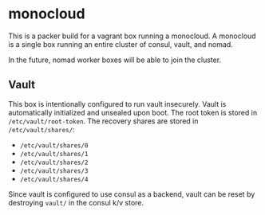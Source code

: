 # monocloud

This is a packer build for a vagrant box running a monocloud.
A monocloud is a single box running an entire cluster of consul, vault, and nomad.

In the future, nomad worker boxes will be able to join the cluster.

## Vault

This box is intentionally configured to run vault insecurely.
Vault is automatically initialized and unsealed upon boot.
The root token is stored in `/etc/vault/root-token`.
The recovery shares are stored in `/etc/vault/shares/`: 
  - `/etc/vault/shares/0` 
  - `/etc/vault/shares/1` 
  - `/etc/vault/shares/2` 
  - `/etc/vault/shares/3` 
  - `/etc/vault/shares/4`

Since vault is configured to use consul as a backend, vault can be reset by destroying `vault/` in the consul k/v store.
